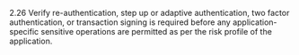 2.26 Verify re-authentication, step up or adaptive authentication, two factor authentication, or transaction signing is required before any application-specific sensitive operations are permitted as per the risk profile of the application.